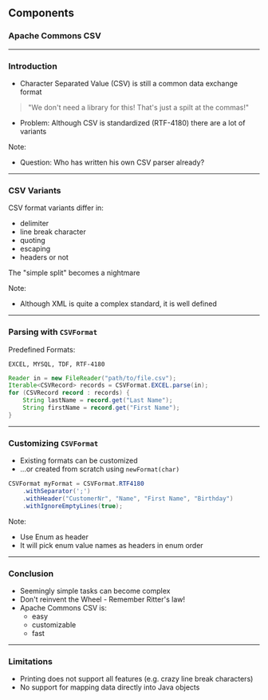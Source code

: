 <!-- .slide: data-background="img/background-orange-orig.jpg" data-state="intro" class="center" -->
## Components <!-- .element: class="heading" style="text-align: center;"-->
### Apache Commons CSV <!-- .element: class="heading" style="text-align: center;"-->

---

### Introduction

- Character Separated Value (CSV) is still a common data exchange format

> "We don't need a library for this! That's just a spilt at the commas!"

- Problem: Although CSV is standardized (RTF-4180) there are a lot of variants

Note:
- Question: Who has written his own CSV parser already?

---

### CSV Variants

CSV format variants differ in:

- delimiter
- line break character
- quoting
- escaping
- headers or not

The "simple split" becomes a nightmare

Note:
- Although XML is quite a complex standard, it is well defined

---

### Parsing with `CSVFormat`

Predefined Formats:

`EXCEL, MYSQL, TDF, RTF-4180`

```java
Reader in = new FileReader("path/to/file.csv");
Iterable<CSVRecord> records = CSVFormat.EXCEL.parse(in);
for (CSVRecord record : records) {
    String lastName = record.get("Last Name");
    String firstName = record.get("First Name");
}
```

---

### Customizing `CSVFormat`

- Existing formats can be customized
- ...or created from scratch using `newFormat(char)`

```java
CSVFormat myFormat = CSVFormat.RTF4180
    .withSeparator(';')
    .withHeader("CustomerNr", "Name", "First Name", "Birthday")
    .withIgnoreEmptyLines(true);
```

Note:
- Use Enum as header
- It will pick enum value names as headers in enum order

---

### Conclusion

- Seemingly simple tasks can become complex
- Don't reinvent the Wheel - Remember Ritter's law!
- Apache Commons CSV is:
  - easy
  - customizable
  - fast

---

### Limitations

- Printing does not support all features (e.g. crazy line break characters)
- No support for mapping data directly into Java objects
